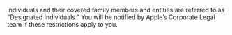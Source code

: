 individuals and their covered family members and entities are referred to as “Designated Individuals.”
You will be notified by Apple’s Corporate Legal team if these restrictions apply to you.